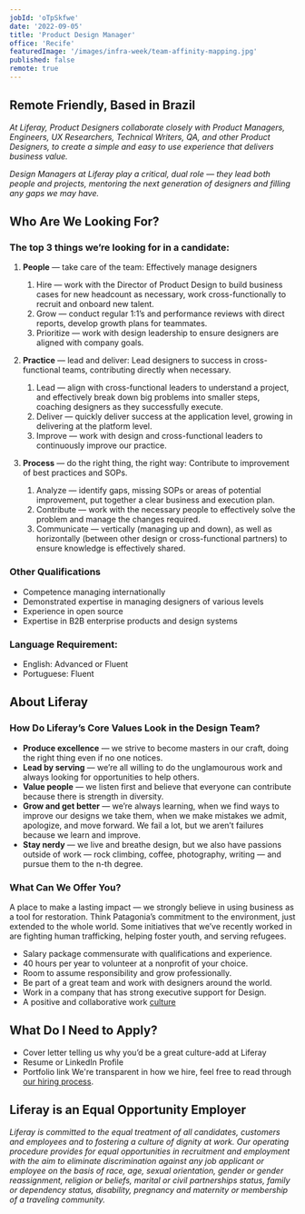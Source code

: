 ```yaml
---
jobId: 'oTpSkfwe'
date: '2022-09-05'
title: 'Product Design Manager'
office: 'Recife'
featuredImage: '/images/infra-week/team-affinity-mapping.jpg'
published: false
remote: true
---
```


## Remote Friendly, Based in Brazil

_At Liferay, Product Designers collaborate closely with Product Managers, Engineers, UX Researchers, Technical Writers, QA,  and other Product Designers, to create a simple and easy to use experience that delivers business value._

_Design Managers at Liferay play a critical, dual role — they lead both people and projects, mentoring the next generation of designers and filling any gaps we may have._

## Who Are We Looking For?

### The top 3 things we’re looking for in a candidate:

1. **People** — take care of the team: Effectively manage designers
   1. Hire — work with the Director of Product Design to build business cases for new headcount as necessary, work cross-functionally to recruit and onboard new talent.
   2. Grow — conduct regular 1:1’s and performance reviews with direct reports, develop growth plans for teammates.
   3. Prioritize — work with design leadership to ensure designers are aligned with company goals.

2. **Practice** — lead and deliver: Lead designers to success in cross-functional teams, contributing directly when necessary.
   1. Lead — align with cross-functional leaders to understand a project, and effectively break down big problems into smaller steps, coaching designers as they successfully execute.
   2. Deliver — quickly deliver success at the application level, growing in delivering at the platform level.
   3. Improve — work with design and cross-functional leaders to continuously improve our practice.

3. **Process** — do the right thing, the right way: Contribute to improvement of best practices and SOPs.
   1. Analyze — identify gaps, missing SOPs or areas of potential improvement, put together a clear business and execution plan.
   2. Contribute — work with the necessary people to effectively solve the problem and manage the changes required.
   3. Communicate — vertically (managing up and down), as well as horizontally (between other design or cross-functional partners) to ensure knowledge is effectively shared.

### Other Qualifications

- Competence managing internationally
- Demonstrated expertise in managing designers of various levels
- Experience in open source
- Expertise in B2B enterprise products and design systems

### Language Requirement:

-   English: Advanced or Fluent
-   Portuguese: Fluent

## About Liferay

### How Do Liferay’s Core Values Look in the Design Team?

-   **Produce excellence** — we strive to become masters in our craft, doing the right thing even if no one notices.
-   **Lead by serving** — we’re all willing to do the unglamourous work and always looking for opportunities to help others.
-   **Value people** — we listen first and believe that everyone can contribute because there is strength in diversity.
-   **Grow and get better** — we’re always learning, when we find ways to improve our designs we take them, when we make mistakes we admit, apologize, and move forward. We fail a lot, but we aren’t failures because we learn and improve.
-   **Stay nerdy** — we live and breathe design, but we also have passions outside of work — rock climbing, coffee, photography, writing — and pursue them to the n-th degree.

### What Can We Offer You?

A place to make a lasting impact — we strongly believe in using business as a tool for restoration. Think Patagonia’s commitment to the environment, just extended to the whole world. Some initiatives that we’ve recently worked in are fighting human trafficking, helping foster youth, and serving refugees.
-   Salary package commensurate with qualifications and experience.
-   40 hours per year to volunteer at a nonprofit of your choice.
-   Room to assume responsibility and grow professionally.
-   Be part of a great team and work with designers around the world.
-   Work in a company that has strong executive support for Design.
-   A positive and collaborative work [culture](https://www.youtube.com/watch?v=2EPZxIC5ogU)

## What Do I Need to Apply?

-   Cover letter telling us why you’d be a great culture-add at Liferay
-   Resume or LinkedIn Profile
-   Portfolio link
We're transparent in how we hire, feel free to read through [our hiring process](https://liferay.design/articles/2021/how-we-hire/).


## Liferay is an Equal Opportunity Employer

_Liferay is committed to the equal treatment of all candidates, customers and employees and to fostering a culture of dignity at work. Our operating procedure provides for equal opportunities in recruitment and employment with the aim to eliminate discrimination against any job applicant or employee on the basis of race, age, sexual orientation, gender or gender reassignment, religion or beliefs, marital or civil partnerships status, family or dependency status, disability, pregnancy and maternity or membership of a traveling community._
